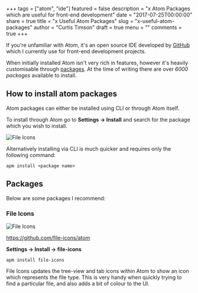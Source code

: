 +++
tags = ["atom", "ide"]
featured = false
description = "x Atom Packages which are useful for front-end development"
date = "2017-07-25T00:00:00"
share = true
title = "x Useful Atom Packages"
slug = "x-useful-atom-packages"
author = "Curtis Timson"
draft = true
menu = ""
comments = true
+++

If you're unfamiliar with Atom, it's an open source IDE developed by [GitHub](http://github.com) which I currently use for front-end development projects.

When initially installed Atom isn't very rich in features, however it's heavily customisable through [packages](https://atom.io/packages). At the time of writing there are over *6000 packages* available to install.

## How to install atom packages
Atom packages can either be installed using CLI or through Atom itself.

To install through Atom go to **Settings → Install** and search for the package which you wish to install.

![File Icons](/images/post/atom/package-install.png)

Alternatively installing via CLI is much quicker and requires only the following command:

```
apm install <package name>
```

## Packages

Below are some packages I recommend:

### File Icons

![File Icons](/images/post/atom/file-icons.png)

https://github.com/file-icons/atom

**Settings → Install → file-icons**

```
apm install file-icons
```

File Icons updates the tree-view and tab icons within Atom to show an icon which represents the file type. This is very handy when quickly trying to find a particular file, and also adds a bit of colour to the UI.
